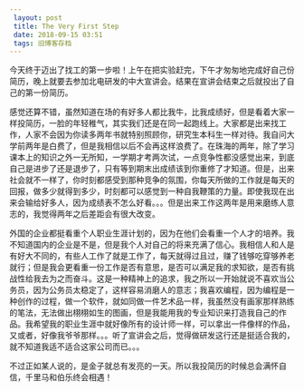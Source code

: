```yaml
---
 layout: post
 title: The Very First Step
 date: 2018-09-15 03:51
 tags: 旧博客存档
---
```

今天终于迈出了找工的第一步啦！上午在把实验赶完，下午才匆匆地完成好自己份简历，晚上就要去参加北电研发的中大宣讲会。结果在宣讲会结束之后就投出了自己的第一份简历。



感觉还算不错，虽然知道在场的有好多人都比我牛，比我成绩好，但是看着大家一样投简历，一脸的年轻稚气，其实我们还是在同一起跑线上。大家都是出来找工作，人家不会因为你读多两年书就特别照顾你，研究生本科生一样对待。我自问大学前两年是白费了，但是我相信以后不会再这样浪费了。在珠海的两年，除了学习课本上的知识之外一无所知，一学期才考两次试，一点竞争性都没感觉出来，到底自己是进步了还是退步了，只有等到期末出成绩该到你重修了才知道。但是，出来社会就不一样了，你时刻都感受到那种竞争的氛围，你每天所做的工作就是每天的回报，做多少就得到多少，时刻都可以感觉到一种自我鞭策的力量。即使我现在出来会输给好多人，因为成绩表不怎么好看。。。但是出来工作这两年是用来磨练人意志的，我觉得两年之后差距会有很大改变。



外国的企业都挺看重个人职业生涯计划的，因为在他们会看重一个人才的培养。我不知道国内的企业是不是，但是我个人对自己的将来充满了信心。我相信人和人是有好大不同的，有些人工作了就是工作了，每天就得过且过，赚了钱够吃穿够养老就行；但是我会更看重一份工作是否有意思，是否可以满足我的求知欲，是否有挑战性给我去为之而奋斗。这是一种精神上的追求，我之所以一开始就说不喜欢当公务员，因为公务员太稳定了，这样容易消磨人的意志；我喜欢编程，因为编程是一种创作的过程，做一个软件，就如同做一件艺术品一样，我虽然没有画家那样熟练的笔法，无法做出栩栩如生的图画，但是我能用我的专业知识来打造我自己的作品。我希望我的职业生涯中就好像所有的设计师一样，可以拿出一件像样的作品，又或者，好像我爷爷那样。。。听了宣讲会之后，觉得做研发这行还是挺适合我的，就不知道我适不适合这家公司而已。。。



不过正如某人说的，是金子就总有发亮的一天。所以我投简历的时候总会满怀自信，千里马和伯乐终会相遇！

